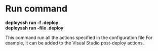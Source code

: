 # Run command

**deployssh run -f <filename>.deploy**<br/>
**deployssh run -file <filename>.deploy**

This command run all the actions specified in the configuration file
For example, it can be added to the Visual Studio post-deploy actions.
